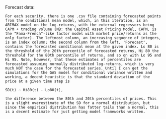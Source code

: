 Forecast data:

	For each security, there is one .csv file containing forecasted points from the conditional mean model, which, in this iteration, is an ARIMAX model on the log-returns, with the external regressors being CAPM + trading volume (NB: the Capital Asset Pricing Model, CAPM, is the "Fama-French"-like factor model with market price/returns as the only factor). The leftmost column, an increasing sequence of integers, is an index column; the second column from the left, 'Forecast', contains the forecasted conditional mean at the given index. Lo 80 is the threshold of the 20th percentile of forecasted returns, Hi 80 the threshold for the 80th percentile of returns, and so on with Lo 95 and Hi 95. Note, however, that these estimates of percentiles are forecasted assuming normally distributed log-returns, which is very much NOT the case for the forecasted series. Until I can get the simulations for the GAS model for conditional variance written and working, a decent heuristic is that the standard deviation of the price at a given time step is 

	SD(t) ~ Hi80(t) - Lo80(t),

	the difference between the 80th and 20th percentiles of prices. This is a slight overestimate of the SD for a normal distribution, but since the empirical distribution has fatter tails than a normal, this is a decent estimate for just getting model frameworks written.

	
